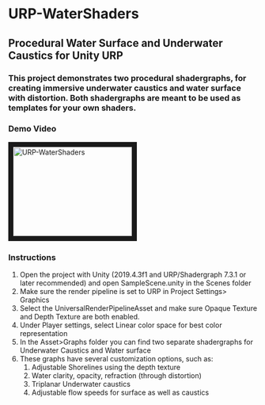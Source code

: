 # URP-WaterShaders
## Procedural Water Surface and Underwater Caustics for Unity URP

### This project demonstrates two procedural shadergraphs, for creating immersive underwater caustics and water surface with distortion. Both shadergraphs are meant to be used as templates for your own shaders.

### Demo Video
<a href="http://www.youtube.com/watch?feature=player_embedded&v=iY-JhXh99L0" target="_blank"><img src="http://img.youtube.com/vi/iY-JhXh99L0/0.jpg" alt="URP-WaterShaders" width="240" height="180" border="10" /></a>

### Instructions
1. Open the project with Unity (2019.4.3f1 and URP/Shadergraph 7.3.1 or later recommended) and open SampleScene.unity in the Scenes folder
2. Make sure the render pipeline is set to URP in Project Settings> Graphics
3. Select the UniversalRenderPipelineAsset and make sure Opaque Texture and Depth Texture are both enabled.
4. Under Player settings, select Linear color space for best color representation
5. In the Asset>Graphs folder you can find two separate shadergraphs for Underwater Caustics and Water surface
6. These graphs have several customization options, such as:
    1. Adjustable Shorelines using the depth texture
    2. Water clarity, opacity, refraction (through distortion)
    3. Triplanar Underwater caustics
    4. Adjustable flow speeds for surface as well as caustics
